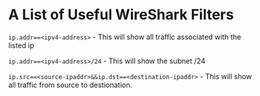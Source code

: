 # A List of Useful WireShark Filters


`ip.addr==<ipv4-address>` - This will show all traffic associated with the listed ip

`ip.addr==<ipv4-address>/24` - This will show the subnet /24

`ip.src==<source-ipaddr>&&ip.dst==<destination-ipaddr>` - This will show all traffic from source to destionation.
